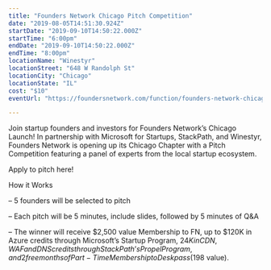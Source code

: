 ```yaml
---
title: "Founders Network Chicago Pitch Competition"
date: "2019-08-05T14:51:30.924Z"
startDate: "2019-09-10T14:50:22.000Z"
startTime: "6:00pm"
endDate: "2019-09-10T14:50:22.000Z"
endTime: "8:00pm"
locationName: "Winestyr"
locationStreet: "648 W Randolph St"
locationCity: "Chicago"
locationState: "IL"
cost: "$10"
eventUrl: "https://foundersnetwork.com/function/founders-network-chicago-pitch-competition/"

---
```


Join startup founders and investors for Founders Network’s Chicago Launch! In partnership with Microsoft for Startups, StackPath, and Winestyr, Founders Network is opening up its Chicago Chapter with a Pitch Competition featuring a panel of experts from the local startup ecosystem. 

Apply to pitch here!

How it Works

– 5 founders will be selected to pitch

– Each pitch will be 5 minutes, include slides, followed by 5 minutes of Q&A

– The winner will receive $2,500 value Membership to FN, up to $120K in Azure credits through Microsoft’s Startup Program, $24K in CDN, WAF and DNS credits through StackPath’s Propel Program, and 2 free months of Part-Time Membership to Deskpass ($198 value).

